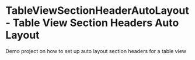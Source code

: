 # TableViewSectionHeaderAutoLayout - Table View Section Headers Auto Layout

Demo project on how to set up auto layout section headers for a table view
